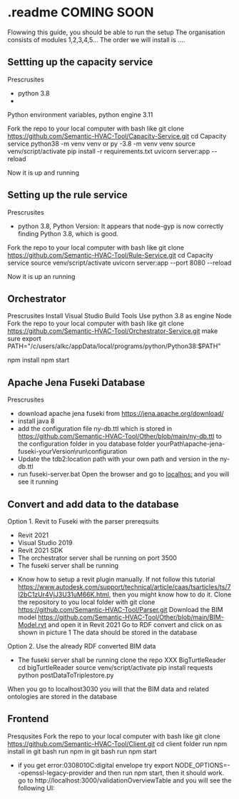 # .readme COMING SOON

Flowwing this guide, you should be able to run the setup
The organisation consists of modules 1,2,3,4,5... 
The order we will install is ....

## Settting up the capacity service
Prescrusites
- python 3.8
- 
Python environment variables, python engine 3.11

Fork the repo to your local computer with bash like git clone https://github.com/Semantic-HVAC-Tool/Capacity-Service.git
cd Capacity service
python38 -m venv venv or py -3.8 -m venv venv
source venv/script/activate
pip install -r requirements.txt
uvicorn server:app --reload

Now it is up and running 


## Setting up the rule service
Prescrusites
- python 3.8, Python Version: It appears that node-gyp is now correctly finding Python 3.8, which is good.


Fork the repo to your local computer with bash like git clone https://github.com/Semantic-HVAC-Tool/Rule-Service.git
cd Capacity service
source venv/script/activate
uvicorn server:app --port 8080 --reload

Now it is up an running

## Orchestrator
Prescrusites
Install Visual Studio Build Tools
Use python 3.8 as engine
Node
Fork the repo to your local computer with bash like git clone https://github.com/Semantic-HVAC-Tool/Orchestrator-Service.git
make sure export PATH="/c/users/alkc/appData/local/programs/python/Python38:$PATH"

npm install
npm start


## Apache Jena Fuseki Database
Prescrusites
- download apache jena fuseki from https://jena.apache.org/download/
- install java 8
- add the configuration file ny-db.ttl which is stored in https://github.com/Semantic-HVAC-Tool/Other/blob/main/ny-db.ttl to the configuration folder in you database folder yourPath\apache-jena-fuseki-yourVersion\run\configuration
- Update the tdb2:location path with your own path and version in the ny-db.ttl
- run fuseki-server.bat
Open the browser and go to [localhos:](http://localhost:3030/#/) and you will see it running

## Convert and add data to the database
Option 1. Revit to Fuseki with the parser
prereqsuits 
- Revit 2021
- Visual Studio 2019
- Revit 2021 SDK
- The orchestrator server shall be running on port 3500
- The fuseki server shall be running
* Know how to setup a revit plugin manually. If not follow this tutorial https://www.autodesk.com/support/technical/article/caas/tsarticles/ts/7I2bC1zUr4VjJ3U31uM66K.html, then you might know how to do it.
Clone the repository to you local folder with git clone https://github.com/Semantic-HVAC-Tool/Parser.git
Download the BIM model https://github.com/Semantic-HVAC-Tool/Other/blob/main/BIM-Model.rvt and open it in Revit 2021
Go to RDF convert and click on as shown in picture 1
The data should be stored in the database

Option 2. Use the already RDF converted BIM data
- The fuseki server shall be running
clone the repo XXX BigTurtleReader
cd bigTurtleReader
source venv/script/activate
pip install requests
python postDataToTriplestore.py

When you go to localhost3030 you will that the BIM data and related ontologies are stored in the database

## Frontend
Presqusites
Fork the repo to your local computer with bash like git clone https://github.com/Semantic-HVAC-Tool/Client.git
cd client folder
run npm install in git bash 
run npm in git bash
run npm start
- if you get error:0308010C:digital envelope try export NODE_OPTIONS=--openssl-legacy-provider and then run npm start, then it should work.
go to http://localhost:3000/validationOverviewTable and you will see the following UI:
